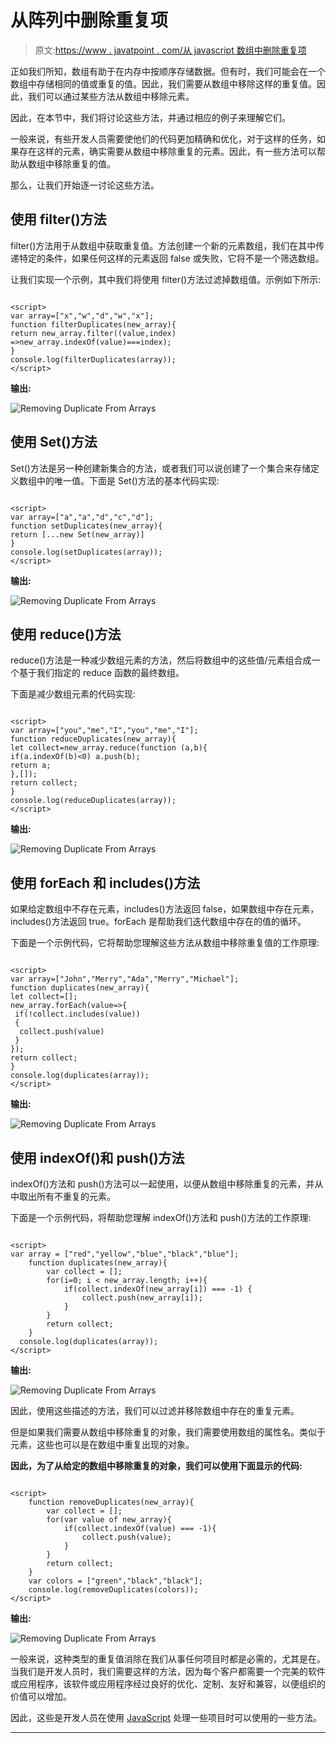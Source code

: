 # 从阵列中删除重复项

> 原文:[https://www . javatpoint . com/从 javascript 数组中删除重复项](https://www.javatpoint.com/removing-duplicate-from-arrays-in-javascript)

正如我们所知，数组有助于在内存中按顺序存储数据。但有时，我们可能会在一个数组中存储相同的值或重复的值。因此，我们需要从数组中移除这样的重复值。因此，我们可以通过某些方法从数组中移除元素。

因此，在本节中，我们将讨论这些方法，并通过相应的例子来理解它们。

一般来说，有些开发人员需要使他们的代码更加精确和优化，对于这样的任务，如果存在这样的元素，确实需要从数组中移除重复的元素。因此，有一些方法可以帮助从数组中移除重复的值。

那么，让我们开始逐一讨论这些方法。

## 使用 filter()方法

filter()方法用于从数组中获取重复值。方法创建一个新的元素数组，我们在其中传递特定的条件，如果任何这样的元素返回 false 或失败，它将不是一个筛选数组。

让我们实现一个示例，其中我们将使用 filter()方法过滤掉数组值。示例如下所示:

```

<script>
var array=["x","w","d","w","x"];
function filterDuplicates(new_array){
return new_array.filter((value,index) =>new_array.indexOf(value)===index);
}
console.log(filterDuplicates(array));
</script>

```

**输出:**

![Removing Duplicate From Arrays](../Images/1b9420aca6c0750247251438555f2157.png)

## 使用 Set()方法

Set()方法是另一种创建新集合的方法，或者我们可以说创建了一个集合来存储定义数组中的唯一值。下面是 Set()方法的基本代码实现:

```

<script>
var array=["a","a","d","c","d"];
function setDuplicates(new_array){
return [...new Set(new_array)]
}
console.log(setDuplicates(array));
</script>

```

**输出:**

![Removing Duplicate From Arrays](../Images/9497220bb222f3f71e72f12fef955148.png)

## 使用 reduce()方法

reduce()方法是一种减少数组元素的方法，然后将数组中的这些值/元素组合成一个基于我们指定的 reduce 函数的最终数组。

下面是减少数组元素的代码实现:

```

<script>
var array=["you","me","I","you","me","I"];
function reduceDuplicates(new_array){
let collect=new_array.reduce(function (a,b){
if(a.indexOf(b)<0) a.push(b);
return a;
},[]);
return collect;
}
console.log(reduceDuplicates(array));
</script>

```

**输出:**

![Removing Duplicate From Arrays](../Images/e5b8ada59b927939eb50444515e79b4f.png)

## 使用 forEach 和 includes()方法

如果给定数组中不存在元素，includes()方法返回 false，如果数组中存在元素，includes()方法返回 true。forEach 是帮助我们迭代数组中存在的值的循环。

下面是一个示例代码，它将帮助您理解这些方法从数组中移除重复值的工作原理:

```

<script>
var array=["John","Merry","Ada","Merry","Michael"];
function duplicates(new_array){
let collect=[];
new_array.forEach(value=>{
 if(!collect.includes(value))
 {
  collect.push(value)
 }
});
return collect;
}
console.log(duplicates(array));
</script>

```

**输出:**

![Removing Duplicate From Arrays](../Images/015d56e415efbfc3763d0cf4d2b18b6c.png)

## 使用 indexOf()和 push()方法

indexOf()方法和 push()方法可以一起使用，以便从数组中移除重复的元素，并从中取出所有不重复的元素。

下面是一个示例代码，将帮助您理解 indexOf()方法和 push()方法的工作原理:

```

<script>
var array = ["red","yellow","blue","black","blue"];
    function duplicates(new_array){
        var collect = [];
        for(i=0; i < new_array.length; i++){
            if(collect.indexOf(new_array[i]) === -1) {
                collect.push(new_array[i]);
            }
        }
        return collect;
    }
  console.log(duplicates(array));
</script>

```

**输出:**

![Removing Duplicate From Arrays](../Images/0b79a1729befc6d09c381e1c8ae44880.png)

因此，使用这些描述的方法，我们可以过滤并移除数组中存在的重复元素。

但是如果我们需要从数组中移除重复的对象，我们需要使用数组的属性名。类似于元素，这些也可以是在数组中重复出现的对象。

**因此，为了从给定的数组中移除重复的对象，我们可以使用下面显示的代码:**

```

<script>
    function removeDuplicates(new_array){
        var collect = [];
        for(var value of new_array){
            if(collect.indexOf(value) === -1){
                collect.push(value);
            }
        }
        return collect;
    }
    var colors = ["green","black","black"];
	console.log(removeDuplicates(colors));
</script>

```

**输出:**

![Removing Duplicate From Arrays](../Images/211fe3fe1409d2b47d2457cf14d78c89.png)

一般来说，这种类型的重复值消除在我们从事任何项目时都是必需的，尤其是在。当我们是开发人员时，我们需要这样的方法，因为每个客户都需要一个完美的软件或应用程序，该软件或应用程序经过良好的优化、定制、友好和兼容，以便组织的价值可以增加。

因此，这些是开发人员在使用 [JavaScript](https://www.javatpoint.com/javascript-tutorial) 处理一些项目时可以使用的一些方法。

* * *